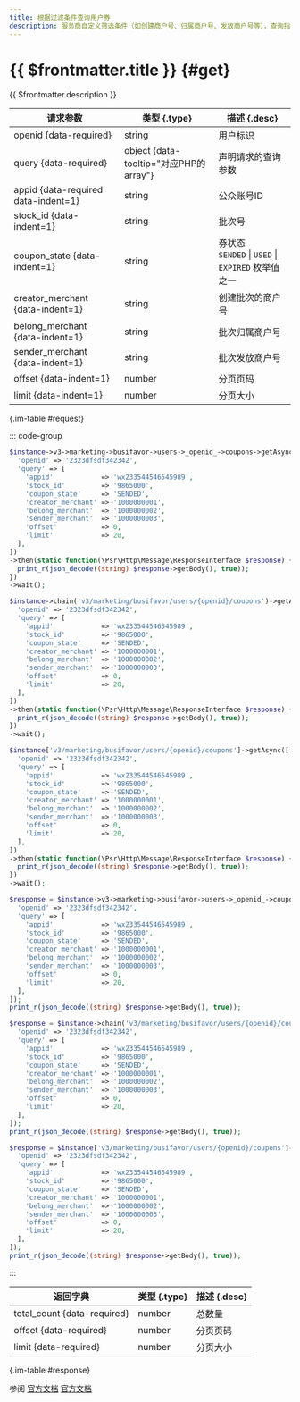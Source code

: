 ```yaml
---
title: 根据过滤条件查询用户券
description: 服务商自定义筛选条件（如创建商户号、归属商户号、发放商户号等），查询指定微信用户卡包中满足对应条件的所有商家券信息。
---
```


# {{ $frontmatter.title }} {#get}

{{ $frontmatter.description }}

| 请求参数 | 类型 {.type} | 描述 {.desc}
| --- | --- | ---
| openid {data-required} | string | 用户标识
| query {data-required} | object {data-tooltip="对应PHP的array"} | 声明请求的查询参数
| appid {data-required data-indent=1} | string | 公众账号ID
| stock_id {data-indent=1} | string | 批次号
| coupon_state {data-indent=1} | string | 券状态<br/>`SENDED` \| `USED` \| `EXPIRED` 枚举值之一
| creator_merchant {data-indent=1} | string | 创建批次的商户号
| belong_merchant {data-indent=1} | string | 批次归属商户号
| sender_merchant {data-indent=1} | string | 批次发放商户号
| offset {data-indent=1} | number | 分页页码
| limit {data-indent=1} | number | 分页大小

{.im-table #request}

::: code-group

```php [异步纯链式]
$instance->v3->marketing->busifavor->users->_openid_->coupons->getAsync([
  'openid' => '2323dfsdf342342',
  'query' => [
    'appid'            => 'wx233544546545989',
    'stock_id'         => '9865000',
    'coupon_state'     => 'SENDED',
    'creator_merchant' => '1000000001',
    'belong_merchant'  => '1000000002',
    'sender_merchant'  => '1000000003',
    'offset'           => 0,
    'limit'            => 20,
  ],
])
->then(static function(\Psr\Http\Message\ResponseInterface $response) {
  print_r(json_decode((string) $response->getBody(), true));
})
->wait();
```

```php [异步声明式]
$instance->chain('v3/marketing/busifavor/users/{openid}/coupons')->getAsync([
  'openid' => '2323dfsdf342342',
  'query' => [
    'appid'            => 'wx233544546545989',
    'stock_id'         => '9865000',
    'coupon_state'     => 'SENDED',
    'creator_merchant' => '1000000001',
    'belong_merchant'  => '1000000002',
    'sender_merchant'  => '1000000003',
    'offset'           => 0,
    'limit'            => 20,
  ],
])
->then(static function(\Psr\Http\Message\ResponseInterface $response) {
  print_r(json_decode((string) $response->getBody(), true));
})
->wait();
```

```php [异步属性式]
$instance['v3/marketing/busifavor/users/{openid}/coupons']->getAsync([
  'openid' => '2323dfsdf342342',
  'query' => [
    'appid'            => 'wx233544546545989',
    'stock_id'         => '9865000',
    'coupon_state'     => 'SENDED',
    'creator_merchant' => '1000000001',
    'belong_merchant'  => '1000000002',
    'sender_merchant'  => '1000000003',
    'offset'           => 0,
    'limit'            => 20,
  ],
])
->then(static function(\Psr\Http\Message\ResponseInterface $response) {
  print_r(json_decode((string) $response->getBody(), true));
})
->wait();
```

```php [同步纯链式]
$response = $instance->v3->marketing->busifavor->users->_openid_->coupons->get([
  'openid' => '2323dfsdf342342',
  'query' => [
    'appid'            => 'wx233544546545989',
    'stock_id'         => '9865000',
    'coupon_state'     => 'SENDED',
    'creator_merchant' => '1000000001',
    'belong_merchant'  => '1000000002',
    'sender_merchant'  => '1000000003',
    'offset'           => 0,
    'limit'            => 20,
  ],
]);
print_r(json_decode((string) $response->getBody(), true));
```

```php [同步声明式]
$response = $instance->chain('v3/marketing/busifavor/users/{openid}/coupons')->get([
  'openid' => '2323dfsdf342342',
  'query' => [
    'appid'            => 'wx233544546545989',
    'stock_id'         => '9865000',
    'coupon_state'     => 'SENDED',
    'creator_merchant' => '1000000001',
    'belong_merchant'  => '1000000002',
    'sender_merchant'  => '1000000003',
    'offset'           => 0,
    'limit'            => 20,
  ],
]);
print_r(json_decode((string) $response->getBody(), true));
```

```php [同步属性式]
$response = $instance['v3/marketing/busifavor/users/{openid}/coupons']->get([
  'openid' => '2323dfsdf342342',
  'query' => [
    'appid'            => 'wx233544546545989',
    'stock_id'         => '9865000',
    'coupon_state'     => 'SENDED',
    'creator_merchant' => '1000000001',
    'belong_merchant'  => '1000000002',
    'sender_merchant'  => '1000000003',
    'offset'           => 0,
    'limit'            => 20,
  ],
]);
print_r(json_decode((string) $response->getBody(), true));
```

:::

| 返回字典 | 类型 {.type} | 描述 {.desc}
| --- | --- | ---
| total_count {data-required} | number | 总数量
| offset {data-required} | number | 分页页码
| limit {data-required} | number | 分页大小

{.im-table #response}

参阅 [官方文档](https://pay.weixin.qq.com/doc/v3/merchant/4012534963) [官方文档](https://pay.weixin.qq.com/doc/v3/partner/4012693087)
